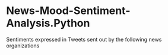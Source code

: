 # News-Mood-Sentiment-Analysis.Python
Sentiments expressed in Tweets sent out by the following news organizations
